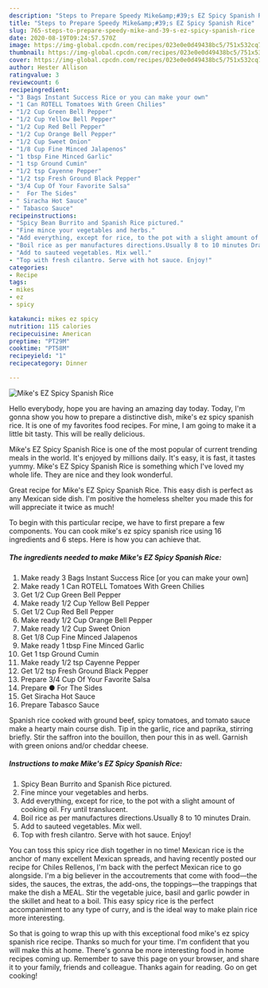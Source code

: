 ```yaml
---
description: "Steps to Prepare Speedy Mike&amp;#39;s EZ Spicy Spanish Rice"
title: "Steps to Prepare Speedy Mike&amp;#39;s EZ Spicy Spanish Rice"
slug: 765-steps-to-prepare-speedy-mike-and-39-s-ez-spicy-spanish-rice
date: 2020-08-19T09:24:57.570Z
image: https://img-global.cpcdn.com/recipes/023e0e0d49438bc5/751x532cq70/mikes-ez-spicy-spanish-rice-recipe-main-photo.jpg
thumbnail: https://img-global.cpcdn.com/recipes/023e0e0d49438bc5/751x532cq70/mikes-ez-spicy-spanish-rice-recipe-main-photo.jpg
cover: https://img-global.cpcdn.com/recipes/023e0e0d49438bc5/751x532cq70/mikes-ez-spicy-spanish-rice-recipe-main-photo.jpg
author: Hester Allison
ratingvalue: 3
reviewcount: 6
recipeingredient:
- "3 Bags Instant Success Rice or you can make your own"
- "1 Can ROTELL Tomatoes With Green Chilies"
- "1/2 Cup Green Bell Pepper"
- "1/2 Cup Yellow Bell Pepper"
- "1/2 Cup Red Bell Pepper"
- "1/2 Cup Orange Bell Pepper"
- "1/2 Cup Sweet Onion"
- "1/8 Cup Fine Minced Jalapenos"
- "1 tbsp Fine Minced Garlic"
- "1 tsp Ground Cumin"
- "1/2 tsp Cayenne Pepper"
- "1/2 tsp Fresh Ground Black Pepper"
- "3/4 Cup Of Your Favorite Salsa"
- "  For The Sides"
- " Siracha Hot Sauce"
- " Tabasco Sauce"
recipeinstructions:
- "Spicy Bean Burrito and Spanish Rice pictured."
- "Fine mince your vegetables and herbs."
- "Add everything, except for rice, to the pot with a slight amount of cooking oil. Fry until translucent."
- "Boil rice as per manufactures directions.Usually 8 to 10 minutes Drain."
- "Add to sauteed vegetables. Mix well."
- "Top with fresh cilantro. Serve with hot sauce. Enjoy!"
categories:
- Recipe
tags:
- mikes
- ez
- spicy

katakunci: mikes ez spicy 
nutrition: 115 calories
recipecuisine: American
preptime: "PT29M"
cooktime: "PT58M"
recipeyield: "1"
recipecategory: Dinner

---
```



![Mike&#39;s EZ Spicy Spanish Rice](https://img-global.cpcdn.com/recipes/023e0e0d49438bc5/751x532cq70/mikes-ez-spicy-spanish-rice-recipe-main-photo.jpg)

Hello everybody, hope you are having an amazing day today. Today, I'm gonna show you how to prepare a distinctive dish, mike&#39;s ez spicy spanish rice. It is one of my favorites food recipes. For mine, I am going to make it a little bit tasty. This will be really delicious.

Mike&#39;s EZ Spicy Spanish Rice is one of the most popular of current trending meals in the world. It's enjoyed by millions daily. It's easy, it is fast, it tastes yummy. Mike&#39;s EZ Spicy Spanish Rice is something which I've loved my whole life. They are nice and they look wonderful.

Great recipe for Mike&#39;s EZ Spicy Spanish Rice. This easy dish is perfect as any Mexican side dish. I&#39;m positive the homeless shelter you made this for will appreciate it twice as much!


To begin with this particular recipe, we have to first prepare a few components. You can cook mike&#39;s ez spicy spanish rice using 16 ingredients and 6 steps. Here is how you can achieve that.

<!--inarticleads1-->

##### The ingredients needed to make Mike&#39;s EZ Spicy Spanish Rice:

1. Make ready 3 Bags Instant Success Rice [or you can make your own]
1. Make ready 1 Can ROTELL Tomatoes With Green Chilies
1. Get 1/2 Cup Green Bell Pepper
1. Make ready 1/2 Cup Yellow Bell Pepper
1. Get 1/2 Cup Red Bell Pepper
1. Make ready 1/2 Cup Orange Bell Pepper
1. Make ready 1/2 Cup Sweet Onion
1. Get 1/8 Cup Fine Minced Jalapenos
1. Make ready 1 tbsp Fine Minced Garlic
1. Get 1 tsp Ground Cumin
1. Make ready 1/2 tsp Cayenne Pepper
1. Get 1/2 tsp Fresh Ground Black Pepper
1. Prepare 3/4 Cup Of Your Favorite Salsa
1. Prepare  ● For The Sides
1. Get  Siracha Hot Sauce
1. Prepare  Tabasco Sauce


Spanish rice cooked with ground beef, spicy tomatoes, and tomato sauce make a hearty main course dish. Tip in the garlic, rice and paprika, stirring briefly. Stir the saffron into the bouillon, then pour this in as well. Garnish with green onions and/or cheddar cheese. 

<!--inarticleads2-->

##### Instructions to make Mike&#39;s EZ Spicy Spanish Rice:

1. Spicy Bean Burrito and Spanish Rice pictured.
1. Fine mince your vegetables and herbs.
1. Add everything, except for rice, to the pot with a slight amount of cooking oil. Fry until translucent.
1. Boil rice as per manufactures directions.Usually 8 to 10 minutes Drain.
1. Add to sauteed vegetables. Mix well.
1. Top with fresh cilantro. Serve with hot sauce. Enjoy!


You can toss this spicy rice dish together in no time! Mexican rice is the anchor of many excellent Mexican spreads, and having recently posted our recipe for Chiles Rellenos, I&#39;m back with the perfect Mexican rice to go alongside. I&#39;m a big believer in the accoutrements that come with food—the sides, the sauces, the extras, the add-ons, the toppings—the trappings that make the dish a MEAL. Stir the vegetable juice, basil and garlic powder in the skillet and heat to a boil. This easy spicy rice is the perfect accompaniment to any type of curry, and is the ideal way to make plain rice more interesting. 

So that is going to wrap this up with this exceptional food mike&#39;s ez spicy spanish rice recipe. Thanks so much for your time. I'm confident that you will make this at home. There's gonna be more interesting food in home recipes coming up. Remember to save this page on your browser, and share it to your family, friends and colleague. Thanks again for reading. Go on get cooking!
